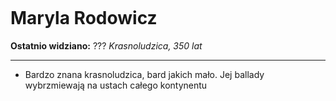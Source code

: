 <p><img></img></p>

# Maryla Rodowicz
**Ostatnio widziano:** ???
*Krasnoludzica, 350 lat*

---

- Bardzo znana krasnoludzica, bard jakich mało. Jej ballady wybrzmiewają na ustach całego kontynentu